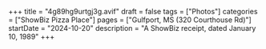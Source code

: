+++
title = "4g89hg9urtgj3g.avif"
draft = false
tags = ["Photos"]
categories = ["ShowBiz Pizza Place"]
pages = ["Gulfport, MS (320 Courthouse Rd)"]
startDate = "2024-10-20"
description = "A ShowBiz receipt, dated January 10, 1989"
+++
